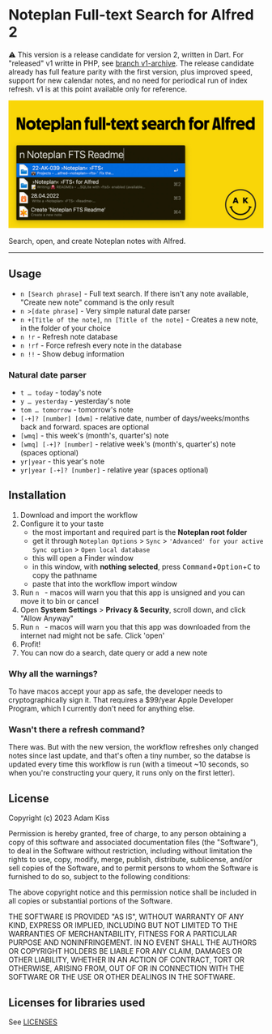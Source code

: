 # Noteplan Full-text Search for Alfred 2

⚠️ This version is a release candidate for version 2, written in Dart. For "released" v1 writte in PHP, see [branch v1-archive](https://github.com/adamkiss/alfred-noteplan-fts/tree/v1-archive). The release candidate already has full feature parity with the first version, plus improved speed, support for new calendar notes, and no need for periodical run of index refresh. v1 is at this point available only for reference.

![OG Social image](social.jpg)

Search, open, and create Noteplan notes with Alfred.

---

## Usage
- `n [Search phrase]` - Full text search. If there isn't any note available, "Create new note" command is the only result
- `n >[date phrase]` - Very simple natural date parser
- `n +[Title of the note]`, `nn [Title of the note]` - Creates a new note, in the folder of your choice
- `n !r` - Refresh note database
- `n !rf` - Force refresh every note in the database
- `n !!` - Show debug information

### Natural date parser
- `t … today` - today's note
- `y … yesterday` - yesterday's note
- `tom … tomorrow` - tomorrow's note
- `[-+]? [number] [dwm]` - relative date, number of days/weeks/months back and forward. spaces are optional
- `[wmq]` - this week's (month's, quarter's) note
- `[wmq] [-+]? [number]` - relative week's (month's, quarter's) note (spaces optional)
- `yr|year` - this year's note
- `yr|year [-+]? [number]` - relative year (spaces optional)

## Installation
1. Download and import the workflow
2. Configure it to your taste
    - the most important and required part is the **Noteplan root folder**
    - get it through `Noteplan Options` > `Sync` > `'Advanced' for your active Sync option` > `Open local database`
    - this will open a Finder window
    - in this window, with **nothing selected**, press <kbd>Command</kbd>+<kbd>Option</kbd>+<kbd>C</kbd> to copy the pathname 
    - paste that into the workflow import window
3. Run `n ` - macos will warn you that this app is unsigned and you can move it to bin or cancel
4. Open **System Settings** > **Privacy & Security**, scroll down, and click "Allow Anyway"
5. Run `n ` - macos will warn you that this app was downloaded from the internet nad might not be safe. Click 'open'
6. Profit!
7. You can now do a search, date query or add a new note

### Why all the warnings?
To have macos accept your app as safe, the developer needs to cryptographically sign it. That requires a $99/year Apple Developer Program, which I currently don't need for anything else.

### Wasn't there a refresh command?
There was. But with the new version, the workflow refreshes only changed notes since last update, and that's often a tiny number, so the databse is updated every time this workflow is run (with a timeout ~10 seconds, so when you're constructing your query, it runs only on the first letter).

## License

Copyright (c) 2023 Adam Kiss

Permission is hereby granted, free of charge, to any person obtaining a copy
of this software and associated documentation files (the "Software"), to deal
in the Software without restriction, including without limitation the rights
to use, copy, modify, merge, publish, distribute, sublicense, and/or sell
copies of the Software, and to permit persons to whom the Software is
furnished to do so, subject to the following conditions:

The above copyright notice and this permission notice shall be included in all
copies or substantial portions of the Software.

THE SOFTWARE IS PROVIDED "AS IS", WITHOUT WARRANTY OF ANY KIND, EXPRESS OR
IMPLIED, INCLUDING BUT NOT LIMITED TO THE WARRANTIES OF MERCHANTABILITY,
FITNESS FOR A PARTICULAR PURPOSE AND NONINFRINGEMENT. IN NO EVENT SHALL THE
AUTHORS OR COPYRIGHT HOLDERS BE LIABLE FOR ANY CLAIM, DAMAGES OR OTHER
LIABILITY, WHETHER IN AN ACTION OF CONTRACT, TORT OR OTHERWISE, ARISING FROM,
OUT OF OR IN CONNECTION WITH THE SOFTWARE OR THE USE OR OTHER DEALINGS IN THE
SOFTWARE.

## Licenses for libraries used

See [LICENSES](./workflow/LICENSES)
